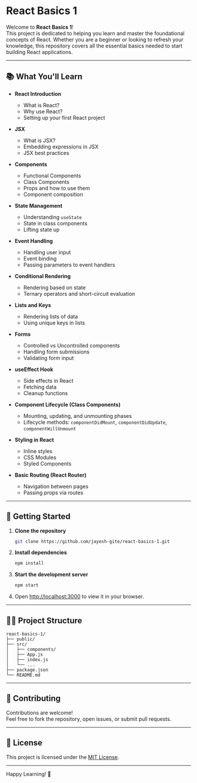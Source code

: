 # React Basics 1

Welcome to **React Basics 1**!  
This project is dedicated to helping you learn and master the foundational concepts of React. Whether you are a beginner or looking to refresh your knowledge, this repository covers all the essential basics needed to start building React applications.

---

## 📚 What You'll Learn

- **React Introduction**
  - What is React?
  - Why use React?
  - Setting up your first React project

- **JSX**
  - What is JSX?
  - Embedding expressions in JSX
  - JSX best practices

- **Components**
  - Functional Components
  - Class Components
  - Props and how to use them
  - Component composition

- **State Management**
  - Understanding `useState`
  - State in class components
  - Lifting state up

- **Event Handling**
  - Handling user input
  - Event binding
  - Passing parameters to event handlers

- **Conditional Rendering**
  - Rendering based on state
  - Ternary operators and short-circuit evaluation

- **Lists and Keys**
  - Rendering lists of data
  - Using unique keys in lists

- **Forms**
  - Controlled vs Uncontrolled components
  - Handling form submissions
  - Validating form input

- **useEffect Hook**
  - Side effects in React
  - Fetching data
  - Cleanup functions

- **Component Lifecycle (Class Components)**
  - Mounting, updating, and unmounting phases
  - Lifecycle methods: `componentDidMount`, `componentDidUpdate`, `componentWillUnmount`

- **Styling in React**
  - Inline styles
  - CSS Modules
  - Styled Components

- **Basic Routing (React Router)**
  - Navigation between pages
  - Passing props via routes

---

## 🚀 Getting Started

1. **Clone the repository**
    ```bash
    git clone https://github.com/jayesh-gite/react-basics-1.git
    ```
2. **Install dependencies**
    ```bash
    npm install
    ```
3. **Start the development server**
    ```bash
    npm start
    ```
4. Open [http://localhost:3000](http://localhost:3000) to view it in your browser.

---

## 🧑‍💻 Project Structure

```
react-basics-1/
├── public/
├── src/
│   ├── components/
│   ├── App.js
│   ├── index.js
│   └── ...
├── package.json
└── README.md
```

---

## 📝 Contributing

Contributions are welcome!  
Feel free to fork the repository, open issues, or submit pull requests.

---

## 📄 License

This project is licensed under the [MIT License](LICENSE).

---

Happy Learning! 🚀
